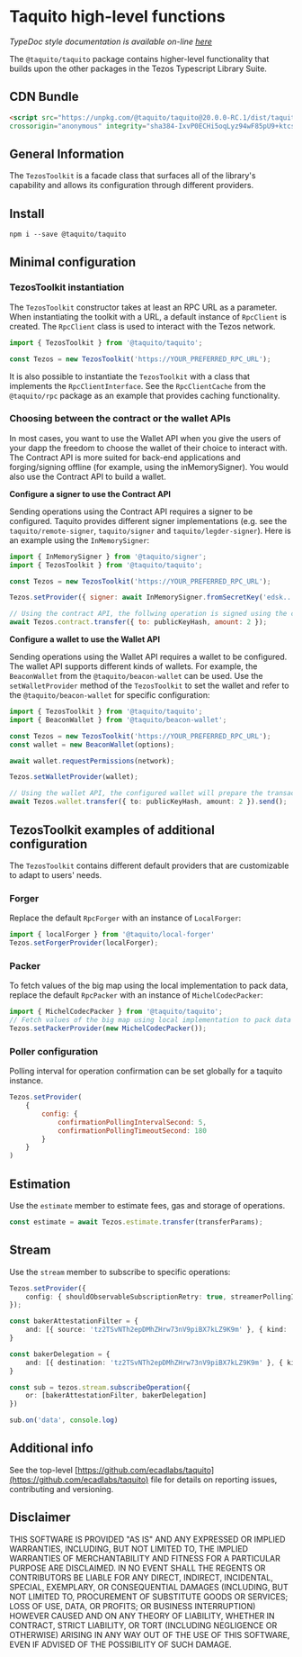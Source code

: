 # Taquito high-level functions

*TypeDoc style documentation is available on-line [here](https://taquito.io/typedoc/modules/_taquito_taquito.html)*

The `@taquito/taquito` package contains higher-level functionality that builds upon the other packages in the Tezos Typescript Library Suite.

## CDN Bundle

```html
<script src="https://unpkg.com/@taquito/taquito@20.0.0-RC.1/dist/taquito.min.js"
crossorigin="anonymous" integrity="sha384-IxvP0ECHi5oqLyz94wF85pU9+ktcsL1HHtA42MITxZsGbsUMEu/g+0Vkjj5vqiMR"></script>
```

## General Information

The `TezosToolkit` is a facade class that surfaces all of the library's capability and allows its configuration through different providers.

## Install

```
npm i --save @taquito/taquito
```


## Minimal configuration
### TezosToolkit instantiation

The `TezosToolkit` constructor takes at least an RPC URL as a parameter. When instantiating the toolkit with a URL, a default instance of `RpcClient` is created. The `RpcClient` class is used to interact with the Tezos network.

```ts
import { TezosToolkit } from '@taquito/taquito';

const Tezos = new TezosToolkit('https://YOUR_PREFERRED_RPC_URL');
```

It is also possible to instantiate the `TezosToolkit` with a class that implements the `RpcClientInterface`. See the `RpcClientCache` from the `@taquito/rpc` package as an example that provides caching functionality.

### Choosing between the contract or the wallet APIs

In most cases, you want to use the Wallet API when you give the users of your dapp the freedom to choose the wallet of their choice to interact with. The Contract API is more suited for back-end applications and forging/signing offline (for example, using the inMemorySigner). You would also use the Contract API to build a wallet.

**Configure a signer to use the Contract API**

Sending operations using the Contract API requires a signer to be configured. Taquito provides different signer implementations (e.g. see the `taquito/remote-signer`, `taquito/signer` and `taquito/legder-signer`). Here is an example using the `InMemorySigner`:

```js
import { InMemorySigner } from '@taquito/signer';
import { TezosToolkit } from '@taquito/taquito';

const Tezos = new TezosToolkit('https://YOUR_PREFERRED_RPC_URL');

Tezos.setProvider({ signer: await InMemorySigner.fromSecretKey('edsk...') });

// Using the contract API, the follwing operation is signed using the configured signer:
await Tezos.contract.transfer({ to: publicKeyHash, amount: 2 });
```

**Configure a wallet to use the Wallet API**

Sending operations using the Wallet API requires a wallet to be configured. The wallet API supports different kinds of wallets. For example, the `BeaconWallet` from the `@taquito/beacon-wallet` can be used. Use the `setWalletProvider` method of the `TezosToolkit` to set the wallet and refer to the `@taquito/beacon-wallet` for specific configuration:

```ts
import { TezosToolkit } from '@taquito/taquito';
import { BeaconWallet } from '@taquito/beacon-wallet';

const Tezos = new TezosToolkit('https://YOUR_PREFERRED_RPC_URL');
const wallet = new BeaconWallet(options);

await wallet.requestPermissions(network);

Tezos.setWalletProvider(wallet);

// Using the wallet API, the configured wallet will prepare the transaction and broadcast it
await Tezos.wallet.transfer({ to: publicKeyHash, amount: 2 }).send();
```

## TezosToolkit examples of additional configuration

The `TezosToolkit` contains different default providers that are customizable to adapt to users' needs.

### Forger

Replace the default `RpcForger` with an instance of `LocalForger`:

```ts
import { localForger } from '@taquito/local-forger'
Tezos.setForgerProvider(localForger);
```

### Packer

To fetch values of the big map using the local implementation to pack data, replace the default `RpcPacker` with an instance of `MichelCodecPacker`:

```ts
import { MichelCodecPacker } from '@taquito/taquito';
// Fetch values of the big map using local implementation to pack data
Tezos.setPackerProvider(new MichelCodecPacker());
```

### Poller configuration

Polling interval for operation confirmation can be set globally for a taquito instance.

```js
Tezos.setProvider(
    {
        config: {
            confirmationPollingIntervalSecond: 5,
            confirmationPollingTimeoutSecond: 180
        }
    }
)
```

## Estimation

Use the `estimate` member to estimate fees, gas and storage of operations.

```ts
const estimate = await Tezos.estimate.transfer(transferParams);
```

## Stream

Use the `stream` member to subscribe to specific operations:

```ts
Tezos.setProvider({
    config: { shouldObservableSubscriptionRetry: true, streamerPollingIntervalMilliseconds: 15000 }
});

const bakerAttestationFilter = {
    and: [{ source: 'tz2TSvNTh2epDMhZHrw73nV9piBX7kLZ9K9m' }, { kind: 'attestation' }]
}

const bakerDelegation = {
    and: [{ destination: 'tz2TSvNTh2epDMhZHrw73nV9piBX7kLZ9K9m' }, { kind: 'delegation' }]
}

const sub = tezos.stream.subscribeOperation({
    or: [bakerAttestationFilter, bakerDelegation]
})

sub.on('data', console.log)
```

## Additional info

See the top-level [https://github.com/ecadlabs/taquito](https://github.com/ecadlabs/taquito) file for details on reporting issues, contributing and versioning.

## Disclaimer

THIS SOFTWARE IS PROVIDED "AS IS" AND ANY EXPRESSED OR IMPLIED WARRANTIES, INCLUDING, BUT NOT LIMITED TO, THE IMPLIED WARRANTIES OF MERCHANTABILITY AND FITNESS FOR A PARTICULAR PURPOSE ARE DISCLAIMED. IN NO EVENT SHALL THE REGENTS OR CONTRIBUTORS BE LIABLE FOR ANY DIRECT, INDIRECT, INCIDENTAL, SPECIAL, EXEMPLARY, OR CONSEQUENTIAL DAMAGES (INCLUDING, BUT NOT LIMITED TO, PROCUREMENT OF SUBSTITUTE GOODS OR SERVICES; LOSS OF USE, DATA, OR PROFITS; OR BUSINESS INTERRUPTION) HOWEVER CAUSED AND ON ANY THEORY OF LIABILITY, WHETHER IN CONTRACT, STRICT LIABILITY, OR TORT (INCLUDING NEGLIGENCE OR OTHERWISE) ARISING IN ANY WAY OUT OF THE USE OF THIS SOFTWARE, EVEN IF ADVISED OF THE POSSIBILITY OF SUCH DAMAGE.
